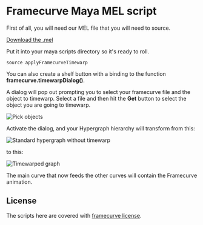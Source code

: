 # Framecurve Maya MEL script

First of all, you will need our MEL file that you will need to source.

[Download the .mel](framecurve_maya/raw/master/scripts/applyFramecurveTimewarp.mel)

Put it into your maya scripts directory so it's ready to roll.

	source applyFramecurveTimewarp

You can also create a shelf button with a binding to the function **framecurve.timewarpDialog()**.

A dialog will pop out prompting you to select your framecurve file and the object to timewarp.
Select a file and then hit the **Get** button to select the object you are going to timewarp.

![Pick objects](framecurve_maya/raw/master/images/fc_maya_pick.png)

Activate the dialog, and your Hypergraph hierarchy will transform from this:

![Standard hypergraph without timewarp](framecurve_maya/raw/master/images/fc_maya_hyper.png)

to this:

![Timewarped graph](framecurve_maya/raw/master/images/fc_maya_modified_hyper.png)

The main curve that now feeds the other curves will contain the Framecurve animation.

## License

The scripts here are covered with [framecurve license](http://framecurve.org/scripts/#license).
